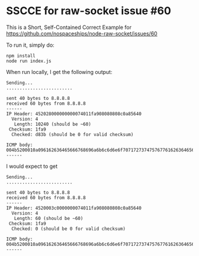 # SSCCE for raw-socket issue #60

This is a Short, Self-Contained Correct Example for https://github.com/nospaceships/node-raw-socket/issues/60

To run it, simply do:

```
npm install
node run index.js
```

When run locally, I get the following output:

```
Sending...
.........................

sent 40 bytes to 8.8.8.8
received 60 bytes from 8.8.8.8
------
IP Header: 452028000000000074011fa908080808c0a85640
  Version: 4
   Length: 10240 (should be ~60)
 Checksum: 1fa9
  Checked: d83b (should be 0 for valid checksum)

ICMP body: 004b5200010a096162636465666768696a6b6c6d6e6f7071727374757677616263646566676869
------
```

I would expect to get

```
Sending...
.........................

sent 40 bytes to 8.8.8.8
received 60 bytes from 8.8.8.8
------
IP Header: 4520003c0000000074011fa908080808c0a85640
  Version: 4
   Length: 60 (should be ~60)
 Checksum: 1fa9
  Checked: 0 (should be 0 for valid checksum)

ICMP body: 004b5200010a096162636465666768696a6b6c6d6e6f7071727374757677616263646566676869
------
```